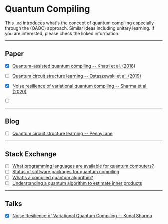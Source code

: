 # Quantum Compiling
This `.md` introduces what's the concept of quantum compiling especially through the (QAQC) approach. Similar ideas including unitary learning. If you are interested, please check the linked information.



---
## Paper
- [x] [Quantum-assisted quantum compiling -- Khatri et al. (2018) ](https://arxiv.org/abs/1807.00800)
- [ ] [Quantum circuit structure learning -- Ostaszewski et al. (2019)](https://arxiv.org/abs/1905.09692)
- [x] [Noise resilience of variational quantum compiling -- Sharma et al. (2020) ](https://arxiv.org/abs/1908.04416)
- [ ] []()


---
## Blog
- [ ] [Quantum circuit structure learning -- PennyLane](https://pennylane.ai/qml/demos/tutorial_rotoselect.html)


---
## Stack Exchange
- [ ] [What programming languages are available for quantum computers?](https://quantumcomputing.stackexchange.com/questions/1474/what-programming-languages-are-available-for-quantum-computers/1524#1524)
- [ ] [Status of software packages for quantum compiling](https://quantumcomputing.stackexchange.com/questions/5154/status-of-software-packages-for-quantum-compiling)
- [ ] [What's a compiled quantum algorithm?](https://quantumcomputing.stackexchange.com/questions/9230/whats-a-compiled-quantum-algorithm)
- [ ] [Understanding a quantum algorithm to estimate inner products](https://quantumcomputing.stackexchange.com/questions/6339/understanding-a-quantum-algorithm-to-estimate-inner-products)

---
## Talks
- [x] [Noise Resilience of Variational Quantum Compiling -- Kunal Sharma](https://www.youtube.com/watch?v=lmuMEutDG3Y)
